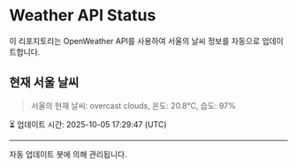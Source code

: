 
# Weather API Status

이 리포지토리는 OpenWeather API를 사용하여 서울의 날씨 정보를 자동으로 업데이트합니다.

## 현재 서울 날씨
> 서울의 현재 날씨: overcast clouds, 온도: 20.8°C, 습도: 97%

⏳ 업데이트 시간: 2025-10-05 17:29:47 (UTC)

---
자동 업데이트 봇에 의해 관리됩니다.
